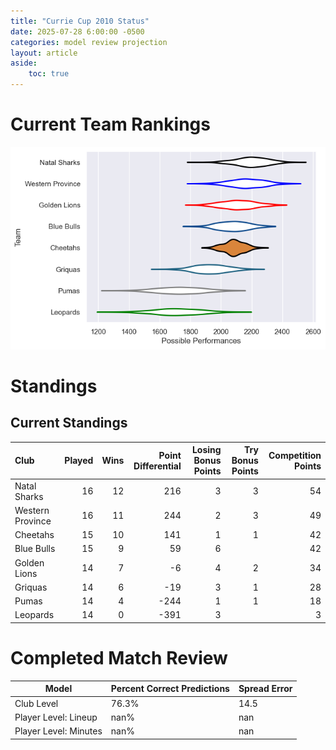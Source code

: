 ```yaml
---  
title: "Currie Cup 2010 Status"  
date: 2025-07-28 6:00:00 -0500  
categories: model review projection  
layout: article  
aside:  
    toc: true  
---
```

# Current Team Rankings


![Club Rankings](plots/rankings_Currie_Cup_2010.png)
# Standings

## Current Standings


| Club             |   Played |   Wins |   Point Differential |   Losing Bonus Points |   Try Bonus Points |   Competition Points |
|:-----------------|---------:|-------:|---------------------:|----------------------:|-------------------:|---------------------:|
| Natal Sharks     |       16 |     12 |                  216 |                     3 |                  3 |                   54 |
| Western Province |       16 |     11 |                  244 |                     2 |                  3 |                   49 |
| Cheetahs         |       15 |     10 |                  141 |                     1 |                  1 |                   42 |
| Blue Bulls       |       15 |      9 |                   59 |                     6 |                    |                   42 |
| Golden Lions     |       14 |      7 |                   -6 |                     4 |                  2 |                   34 |
| Griquas          |       14 |      6 |                  -19 |                     3 |                  1 |                   28 |
| Pumas            |       14 |      4 |                 -244 |                     1 |                  1 |                   18 |
| Leopards         |       14 |      0 |                 -391 |                     3 |                    |                    3 |



# Completed Match Review


| Model | Percent Correct Predictions | Spread Error |
| ------ | ------ | ------ |
| Club Level | 76.3% | 14.5 |
| Player Level: Lineup | nan% | nan |
| Player Level: Minutes | nan% | nan |

